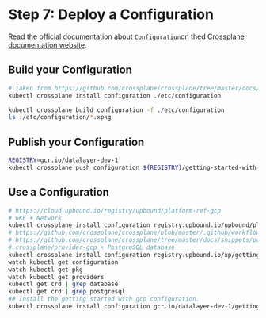 # Step 7: Deploy a Configuration

Read the official documentation about `Configuration`on thed [Crossplane documentation website](https://crossplane.github.io/docs/v1.2/getting-started/create-configuration.html).

## Build your Configuration

```bash
# Taken from https://github.com/crossplane/crossplane/tree/master/docs/snippets/package/gcp
kubectl crossplane install configuration ./etc/configuration
```

```bash
kubectl crossplane build configuration -f ./etc/configuration
ls ./etc/configuration/*.xpkg
```

## Publish your Configuration

```bash
REGISTRY=gcr.io/datalayer-dev-1
kubectl crossplane push configuration ${REGISTRY}/getting-started-with-gcp:master
```

## Use a Configuration

```bash
# https://cloud.upbound.io/registry/upbound/platform-ref-gcp
# GKE + Network
kubectl crossplane install configuration registry.upbound.io/upbound/platform-ref-gcp:v0.0.2
# https://github.com/crossplane/crossplane/blob/master/.github/workflows/configurations.yml
# https://github.com/crossplane/crossplane/tree/master/docs/snippets/package/gcp
# crossplane/provider-gcp + PostgreSQL database
kubectl crossplane install configuration registry.upbound.io/xp/getting-started-with-gcp
watch kubectl get configuration
watch kubectl get pkg
watch kubectl get providers
kubectl get crd | grep database
kubectl get crd | grep postgresql
## Install the getting started with gcp configuration.
kubectl crossplane install configuration gcr.io/datalayer-dev-1/getting-started-with-gcp:master
```
